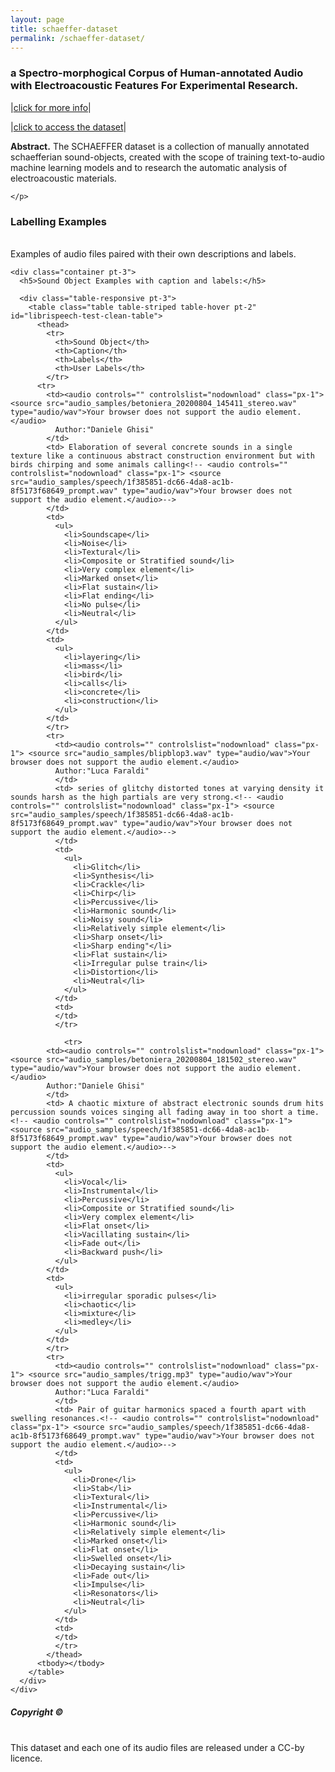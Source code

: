 ```yaml
---
layout: page
title: schaeffer-dataset
permalink: /schaeffer-dataset/
---
```


 <div class="container pt-5 mt-5 shadow p-5 mb-5 bg-white rounded">
    <div class="text-center">
      <h3>a Spectro-morphogical Corpus of Human-annotated Audio with Electroacoustic Features For Experimental Research.</h3>
      <p class="lead fw-bold">
        |<a href="DESCRIPTION.pdf" class="btn border-white bg-white fw-bold">click for more info</a>|
        <!--<a href="https://ai.googleblog.com/2022/10/audiolm-language-modeling-approach-to.html" class="btn border-white bg-white fw-bold">blog post</a>|-->
      </p>
      <p class="lead fw-bold">
        |<a href="https://huggingface.co/datasets/dbschaeffer/schaeffer_thesis_corrected" class="btn border-white bg-white fw-bold">click to access the dataset</a>|
        <!--<a href="https://ai.googleblog.com/2022/10/audiolm-language-modeling-approach-to.html" class="btn border-white bg-white fw-bold">blog post</a>|-->
      </p>
    </div>
    <p>
      <b>Abstract.</b> 
      The SCHAEFFER dataset is a collection of manually annotated schaefferian sound-objects, created with the scope of training text-to-audio machine learning models and to research the automatic analysis of electroacoustic materials.
    
    </p>
    
  </div>

  <div class="container pt-5 mt-5 shadow p-5 mb-5 bg-white rounded">
    <h3>Labelling Examples</h3>
    <p class="mb-0">
      <br>
      Examples of audio files paired with their own descriptions and labels.
    </p>

   
    <div class="container pt-3">
      <h5>Sound Object Examples with caption and labels:</h5>

      <div class="table-responsive pt-3">
        <table class="table table-striped table-hover pt-2" id="librispeech-test-clean-table">
          <thead>
            <tr>
              <th>Sound Object</th>
              <th>Caption</th>
              <th>Labels</th>
              <th>User Labels</th>
            </tr>
          <tr>
            <td><audio controls="" controlslist="nodownload" class="px-1"> <source src="audio_samples/betoniera_20200804_145411_stereo.wav" type="audio/wav">Your browser does not support the audio element.</audio>
              Author:"Daniele Ghisi"
            </td>
            <td> Elaboration of several concrete sounds in a single texture like a continuous abstract construction environment but with birds chirping and some animals calling<!-- <audio controls="" controlslist="nodownload" class="px-1"> <source src="audio_samples/speech/1f385851-dc66-4da8-ac1b-8f5173f68649_prompt.wav" type="audio/wav">Your browser does not support the audio element.</audio>-->
            </td>
            <td>
              <ul>
                <li>Soundscape</li>
                <li>Noise</li>
                <li>Textural</li>
                <li>Composite or Stratified sound</li>
                <li>Very complex element</li>
                <li>Marked onset</li>
                <li>Flat sustain</li>
                <li>Flat ending</li>
                <li>No pulse</li>
                <li>Neutral</li>
              </ul>
            </td>
            <td>
              <ul>
                <li>layering</li>
                <li>mass</li>
                <li>bird</li>
                <li>calls</li>
                <li>concrete</li>
                <li>construction</li>
              </ul>
            </td>
            </tr>
            <tr>
              <td><audio controls="" controlslist="nodownload" class="px-1"> <source src="audio_samples/blipblop3.wav" type="audio/wav">Your browser does not support the audio element.</audio>
              Author:"Luca Faraldi"
              </td>
              <td> series of glitchy distorted tones at varying density it sounds harsh as the high partials are very strong.<!-- <audio controls="" controlslist="nodownload" class="px-1"> <source src="audio_samples/speech/1f385851-dc66-4da8-ac1b-8f5173f68649_prompt.wav" type="audio/wav">Your browser does not support the audio element.</audio>-->
              </td>
              <td>
                <ul>
                  <li>Glitch</li>
                  <li>Synthesis</li>
                  <li>Crackle</li>
                  <li>Chirp</li>
                  <li>Percussive</li>
                  <li>Harmonic sound</li>
                  <li>Noisy sound</li>
                  <li>Relatively simple element</li>
                  <li>Sharp onset</li>
                  <li>Sharp ending"</li>
                  <li>Flat sustain</li>
                  <li>Irregular pulse train</li>
                  <li>Distortion</li>
                  <li>Neutral</li>
                </ul>
              </td>
              <td>
              </td>
              </tr>
              
                <tr>
            <td><audio controls="" controlslist="nodownload" class="px-1"> <source src="audio_samples/betoniera_20200804_181502_stereo.wav" type="audio/wav">Your browser does not support the audio element.</audio>
            Author:"Daniele Ghisi"
            </td>
            <td> A chaotic mixture of abstract electronic sounds drum hits percussion sounds voices singing all fading away in too short a time.<!-- <audio controls="" controlslist="nodownload" class="px-1"> <source src="audio_samples/speech/1f385851-dc66-4da8-ac1b-8f5173f68649_prompt.wav" type="audio/wav">Your browser does not support the audio element.</audio>-->
            </td>
            <td>
              <ul>
                <li>Vocal</li>
                <li>Instrumental</li>
                <li>Percussive</li>
                <li>Composite or Stratified sound</li>
                <li>Very complex element</li>
                <li>Flat onset</li>
                <li>Vacillating sustain</li>
                <li>Fade out</li>
                <li>Backward push</li>
              </ul>
            </td>
            <td>
              <ul>
                <li>irregular sporadic pulses</li>
                <li>chaotic</li>
                <li>mixture</li>
                <li>medley</li>
              </ul>
            </td>
            </tr>
            <tr>
              <td><audio controls="" controlslist="nodownload" class="px-1"> <source src="audio_samples/trigg.mp3" type="audio/wav">Your browser does not support the audio element.</audio>
              Author:"Luca Faraldi"
              </td>
              <td> Pair of guitar harmonics spaced a fourth apart with swelling resonances.<!-- <audio controls="" controlslist="nodownload" class="px-1"> <source src="audio_samples/speech/1f385851-dc66-4da8-ac1b-8f5173f68649_prompt.wav" type="audio/wav">Your browser does not support the audio element.</audio>-->
              </td>
              <td>
                <ul>
                  <li>Drone</li>
                  <li>Stab</li>
                  <li>Textural</li>
                  <li>Instrumental</li>
                  <li>Percussive</li>
                  <li>Harmonic sound</li>
                  <li>Relatively simple element</li>
                  <li>Marked onset</li>
                  <li>Flat onset</li>
                  <li>Swelled onset</li>
                  <li>Decaying sustain</li>
                  <li>Fade out</li>
                  <li>Impulse</li>
                  <li>Resonators</li>
                  <li>Neutral</li>
                </ul>
              </td>
              <td>
              </td>
              </tr>
            </thead>
          <tbody></tbody>
        </table> 
      </div>
    </div>
  </div>

 <div class="container shadow p-5 mb-5 bg-white rounded">
    <div class="text-center">
      <h5>Copyright ©</h5>
      <p class="mb-0">
        <br>
        This dataset and each one of its audio files are released under a CC-by licence.
      </p>
    </div>
  </div>
